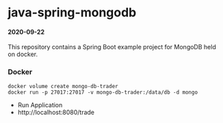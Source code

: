 # java-spring-mongodb
#### 2020-09-22 

This repository contains a Spring Boot example project for MongoDB held on docker.


### Docker 
```
docker volume create mongo-db-trader
docker run -p 27017:27017 -v mongo-db-trader:/data/db -d mongo
```

* Run Application
* http://localhost:8080/trade

